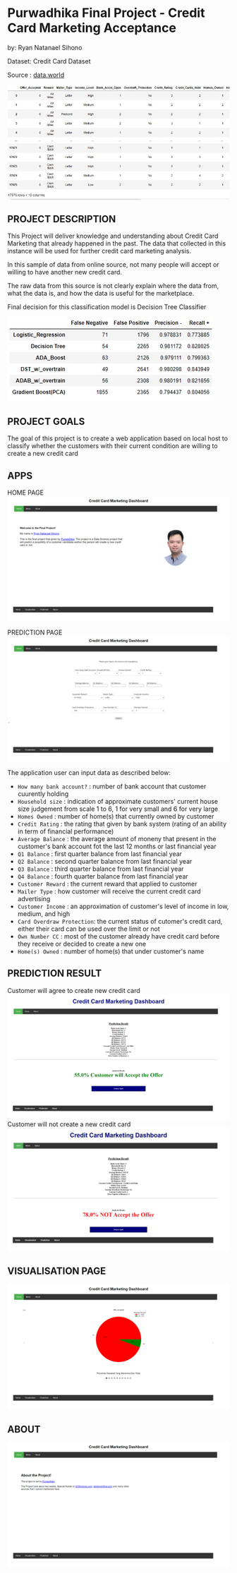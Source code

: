 
# Purwadhika Final Project - Credit Card Marketing Acceptance

by: Ryan Natanael Sihono

Dataset: Credit Card Dataset

Source : [data.world](https://data.world/gautam2510/credit-card-dataset)

![Data](https://github.com/x-conx/Purwadhika_Projct_Finale/blob/master/presentation%20pic/df.jpg)

PROJECT DESCRIPTION
---

This Project will deliver knowledge and understanding about Credit Card Marketing that already happened in the past.
The data that collected in this instance will be used for further credit card marketing analysis.

In this sample of data from online source, not many people will accept or willing to have another new credit card.

The raw data from this source is not clearly explain where the data from, what the data is, and how the data is useful for the marketplace.

Final decision for this classification model is Decision Tree Classifier

![Data](https://github.com/x-conx/Purwadhika_Projct_Finale/blob/master/presentation%20pic/result.jpg)

PROJECT GOALS
---

The goal of this project is to create a web application based on local host to classify whether the customers with their current condition are willing to create a new credit card

APPS
---
HOME PAGE
![Data](https://github.com/x-conx/Purwadhika_Projct_Finale/blob/master/presentation%20pic/Screenshot%20(101).png)

PREDICTION PAGE 
![Data](https://github.com/x-conx/Purwadhika_Projct_Finale/blob/master/presentation%20pic/Screenshot%20(104).png)

The application user can input data as described below:
- `How many bank account?` : number of bank account that customer cuurently holding
- `Household size`         : indication of approximate customers' current house size judgement from scale 1 to 6, 1 for very small and 6 for very large
- `Homes Owned`            : number of home(s) that currently owned by customer
- `Credit Rating`          : the rating that given by bank system (rating of an ability in term of financial performance)
- `Average Balance`        : the average amount of moneny that present in the customer's bank account fot the last 12 months or last financial year
- `Q1 Balance`             : first quarter balance from last financial year
- `Q2 Balance`             : second quarter balance from last financial year
- `Q3 Balance`             : third quarter balance from last financial year
- `Q4 Balance`             : fourth quarter balance from last financial year
- `Customer Reward`        : the current reward that applied to customer
- `Mailer Type`            : how customer will receive the current credit card advertising
- `Customer Income`        : an approximation of customer's level of income in low, medium, and high
- `Card Overdraw Protection`: the current status of cutomer's credit card, either their card can be used over the limit or not
- `Own Number CC`          : most of the customer already have credit card before they receive or decided to create a new one
- `Home(s) Owned`          : number of home(s) that under customer's name

PREDICTION RESULT
---
Customer will agree to create new credit card
![Data](https://github.com/x-conx/Purwadhika_Projct_Finale/blob/master/presentation%20pic/Screenshot%20(105).png)
Customer will not create a new credit card
![Data](https://github.com/x-conx/Purwadhika_Projct_Finale/blob/master/presentation%20pic/decline.jpg)

VISUALISATION PAGE
---
![Data](https://github.com/x-conx/Purwadhika_Projct_Finale/blob/master/presentation%20pic/Screenshot%20(103).png)

ABOUT
---
![Data](https://github.com/x-conx/Purwadhika_Projct_Finale/blob/master/presentation%20pic/Screenshot%20(102).png)
